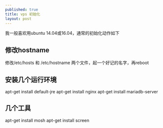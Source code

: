 ```yaml
---
published: true
title: vps 初始化
layout: post
---
```


我一般喜欢用ubuntu 14.04或16.04，通常的初始化动作如下

## 修改hostname
修改/etc/hosts 和 /etc/hostname 两个文件，起一个好记的名字，再reboot

## 安装几个运行环境

apt-get install default-jre
apt-get install nginx
apt-get install mariadb-server

## 几个工具
apt-get install mosh
apt-get install screen


